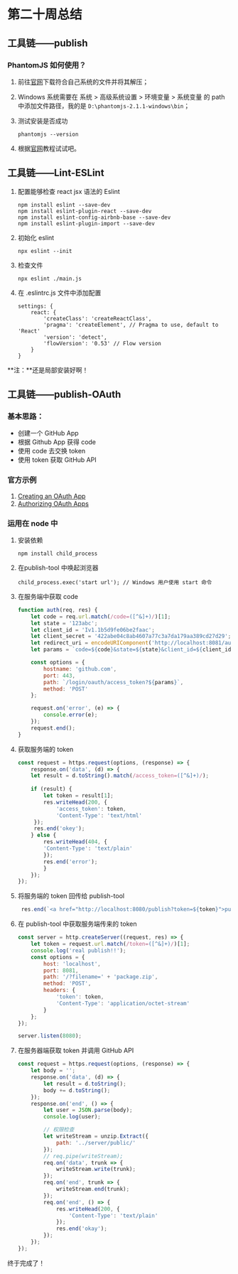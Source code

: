 # 第二十周总结

## 工具链——publish

### PhantomJS 如何使用？

1. 前往[官网](https://phantomjs.org/download)下载符合自己系统的文件并将其解压；

2. Windows 系统需要在 系统 > 高级系统设置 > 环境变量  > 系统变量 的 path 中添加文件路径，我的是 `D:\phantomjs-2.1.1-windows\bin`；

3. 测试安装是否成功

   ```
   phantomjs --version
   ```

4. 根据[官网](https://phantomjs.org/quick-start.html)教程试试吧。

## 工具链——Lint-ESLint

1. 配置能够检查 react jsx 语法的 Eslint

   ```
   npm install eslint --save-dev
   npm install eslint-plugin-react --save-dev
   npm install eslint-config-airbnb-base --save-dev
   npm install eslint-plugin-import --save-dev
   ```

2. 初始化 eslint

   ```
   npx eslint --init
   ```

3. 检查文件

   ```
   npx eslint ./main.js
   ```

4. 在 .eslintrc.js 文件中添加配置

   ```
   settings: {
       react: {
           'createClass': 'createReactClass',
           'pragma': 'createElement', // Pragma to use, default to 'React'
           'version': 'detect', 
           'flowVersion': '0.53' // Flow version
       }
   }
   ```
   
   
   

  **注：**还是局部安装好啊！



## 工具链——publish-OAuth

### 基本思路：

- 创建一个 GitHub App
- 根据 Github App 获得 code
- 使用 code 去交换 token
- 使用 token 获取 GitHub API

### 官方示例

1. [Creating an OAuth App](https://developer.github.com/apps/building-oauth-apps/creating-an-oauth-app/)
2. [Authorizing OAuth Apps](https://developer.github.com/apps/building-oauth-apps/authorizing-oauth-apps/)

### 运用在 node 中

1. 安装依赖

   ```
   npm install child_process
   ```

2. 在publish-tool 中唤起浏览器

   ```
   child_process.exec('start url'); // Windows 用户使用 start 命令
   ```

3. 在服务端中获取 code

   ```javascript
   function auth(req, res) {
       let code = req.url.match(/code=([^&]+)/)[1];
       let state = '123abc';
       let client_id = 'Iv1.1b5d9fe06be2faac';
       let client_secret = '422abe04c8ab4607a77c3a7da179aa389cd27d29';
       let redirect_uri = encodeURIComponent('http://localhost:8081/auth');
       let params = `code=${code}&state=${state}&client_id=${client_id}&client_secret=${client_secret}&redirect_uri=${redirect_uri}`;
   
       const options = {
           hostname: 'github.com',
           port: 443,
           path: `/login/oauth/access_token?${params}`,
           method: 'POST'
       };
   
       request.on('error', (e) => {
           console.error(e);
       });
       request.end();
   }
   ```

4. 获取服务端的 token

   ```javascript
   const request = https.request(options, (response) => {
       response.on('data', (d) => {
       let result = d.toString().match(/access_token=([^&]+)/);
       
       if (result) {
           let token = result[1];
           res.writeHead(200, {
               'access_token': token,
               'Content-Type': 'text/html'
       	});
   		res.end('okey');
       } else {
           res.writeHead(404, {
           'Content-Type': 'text/plain'
           });
           res.end('error');
           }
       });
   });
   ```

5. 将服务端的 token 回传给 publish-tool

   ```javascript
    res.end(`<a href="http://localhost:8080/publish?token=${token}">publish</a>`);
   ```

6. 在 publish-tool 中获取服务端传来的 token

   ```javascript
   const server = http.createServer((request, res) => {
       let token = request.url.match(/token=([^&]+)/)[1];
       console.log('real publish!!');
       const options = {
           host: 'localhost',
           port: 8081,
           path: '/?filename=' + 'package.zip',
           method: 'POST',
           headers: {
               'token': token,
               'Content-Type': 'application/octet-stream'
           }
       };
   });
   
   server.listen(8080);
   ```

7. 在服务器端获取 token 并调用 GitHub API

   ```javascript
   const request = https.request(options, (response) => {
       let body = '';
       response.on('data', (d) => {
           let result = d.toString();
           body += d.toString();
       });
       response.on('end', () => {
           let user = JSON.parse(body);
           console.log(user);
   
           // 权限检查
           let writeStream = unzip.Extract({
               path: '../server/public/'
           });
           // req.pipe(writeStream);
           req.on('data', trunk => {
               writeStream.write(trunk);
           });
           req.on('end', trunk => {
               writeStream.end(trunk);
           });
           req.on('end', () => {
               res.writeHead(200, {
                   'Content-Type': 'text/plain'
               });
               res.end('okay');
           });
       });
   });
   ```



终于完成了！

